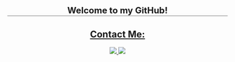 <h1 align="center" style="border-bottom: 1px solid gray">
    <span style="font-size: 20px"><br>Welcome to my GitHub!</span>
</h1>

<h2 style="text-decoration: underline; text-align: center;">Contact Me:</h2>
<p align="center">
    <a href="mailto:rangelnolan9@gmail.com?subject=Hello from your GitHub page!" target="_blank" rel="noopener noreferrer">
    <img src="https://img.shields.io/badge/-GMAIL-FFFFFF?style=for-the-badge&logo=gmail&logoColor=E45139"/>
    </a>
    <a href="https://www.linkedin.com/in/nolan-rangel/" target="_blank" rel="noopener noreferrer"><img src="https://img.shields.io/badge/-LinkedIn-333333?style=for-the-badge&logo=linkedin&logoColor=0A66C2"/>
    </a>
</p>
